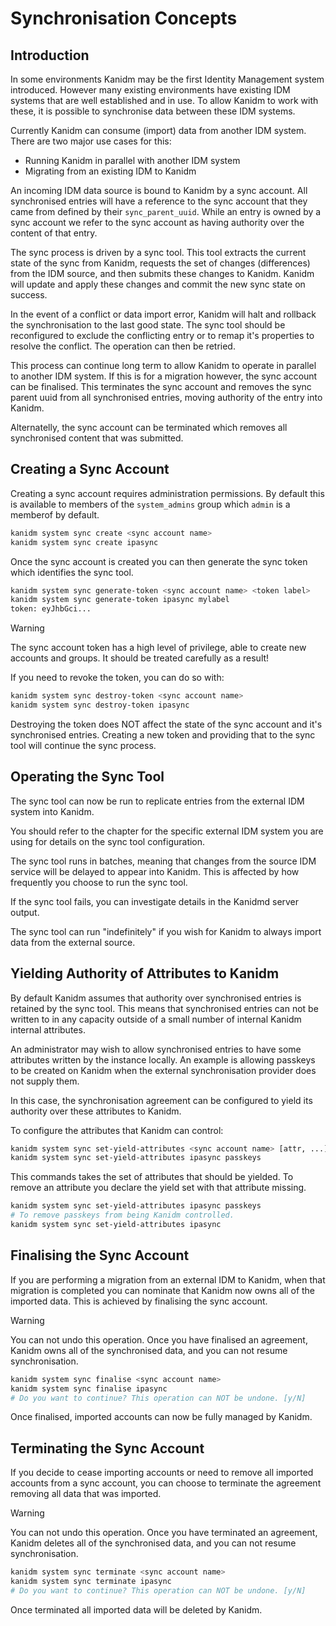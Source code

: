 # Synchronisation Concepts

## Introduction

In some environments Kanidm may be the first Identity Management system introduced. However many
existing environments have existing IDM systems that are well established and in use. To allow
Kanidm to work with these, it is possible to synchronise data between these IDM systems.

Currently Kanidm can consume (import) data from another IDM system. There are two major use cases
for this:

- Running Kanidm in parallel with another IDM system
- Migrating from an existing IDM to Kanidm

An incoming IDM data source is bound to Kanidm by a sync account. All synchronised entries will have
a reference to the sync account that they came from defined by their `sync_parent_uuid`. While an
entry is owned by a sync account we refer to the sync account as having authority over the content
of that entry.

The sync process is driven by a sync tool. This tool extracts the current state of the sync from
Kanidm, requests the set of changes (differences) from the IDM source, and then submits these
changes to Kanidm. Kanidm will update and apply these changes and commit the new sync state on
success.

In the event of a conflict or data import error, Kanidm will halt and rollback the synchronisation
to the last good state. The sync tool should be reconfigured to exclude the conflicting entry or to
remap it's properties to resolve the conflict. The operation can then be retried.

This process can continue long term to allow Kanidm to operate in parallel to another IDM system. If
this is for a migration however, the sync account can be finalised. This terminates the sync account
and removes the sync parent uuid from all synchronised entries, moving authority of the entry into
Kanidm.

Alternatelly, the sync account can be terminated which removes all synchronised content that was
submitted.

## Creating a Sync Account

Creating a sync account requires administration permissions. By default this is available to members
of the `system_admins` group which `admin` is a memberof by default.

```bash
kanidm system sync create <sync account name>
kanidm system sync create ipasync
```

Once the sync account is created you can then generate the sync token which identifies the sync
tool.

```bash
kanidm system sync generate-token <sync account name> <token label>
kanidm system sync generate-token ipasync mylabel
token: eyJhbGci...
```

> [!WARNING]
>
> The sync account token has a high level of privilege, able to create new accounts and
> groups. It should be treated carefully as a result!

If you need to revoke the token, you can do so with:

```bash
kanidm system sync destroy-token <sync account name>
kanidm system sync destroy-token ipasync
```

Destroying the token does NOT affect the state of the sync account and it's synchronised entries.
Creating a new token and providing that to the sync tool will continue the sync process.

## Operating the Sync Tool

The sync tool can now be run to replicate entries from the external IDM system into Kanidm.

You should refer to the chapter for the specific external IDM system you are using for details on
the sync tool configuration.

The sync tool runs in batches, meaning that changes from the source IDM service will be delayed to
appear into Kanidm. This is affected by how frequently you choose to run the sync tool.

If the sync tool fails, you can investigate details in the Kanidmd server output.

The sync tool can run "indefinitely" if you wish for Kanidm to always import data from the external
source.

## Yielding Authority of Attributes to Kanidm

By default Kanidm assumes that authority over synchronised entries is retained by the sync tool.
This means that synchronised entries can not be written to in any capacity outside of a small number
of internal Kanidm internal attributes.

An administrator may wish to allow synchronised entries to have some attributes written by the
instance locally. An example is allowing passkeys to be created on Kanidm when the external
synchronisation provider does not supply them.

In this case, the synchronisation agreement can be configured to yield its authority over these
attributes to Kanidm.

To configure the attributes that Kanidm can control:

```bash
kanidm system sync set-yield-attributes <sync account name> [attr, ...]
kanidm system sync set-yield-attributes ipasync passkeys
```

This commands takes the set of attributes that should be yielded. To remove an attribute you declare
the yield set with that attribute missing.

```bash
kanidm system sync set-yield-attributes ipasync passkeys
# To remove passkeys from being Kanidm controlled.
kanidm system sync set-yield-attributes ipasync
```

## Finalising the Sync Account

If you are performing a migration from an external IDM to Kanidm, when that migration is completed
you can nominate that Kanidm now owns all of the imported data. This is achieved by finalising the
sync account.

> [!WARNING]
>
> You can not undo this operation. Once you have finalised an agreement, Kanidm owns all
> of the synchronised data, and you can not resume synchronisation.

```bash
kanidm system sync finalise <sync account name>
kanidm system sync finalise ipasync
# Do you want to continue? This operation can NOT be undone. [y/N]
```

Once finalised, imported accounts can now be fully managed by Kanidm.

## Terminating the Sync Account

If you decide to cease importing accounts or need to remove all imported accounts from a sync
account, you can choose to terminate the agreement removing all data that was imported.

> [!WARNING]
>
> You can not undo this operation. Once you have terminated an agreement, Kanidm deletes
> all of the synchronised data, and you can not resume synchronisation.

```bash
kanidm system sync terminate <sync account name>
kanidm system sync terminate ipasync
# Do you want to continue? This operation can NOT be undone. [y/N]
```

Once terminated all imported data will be deleted by Kanidm.
